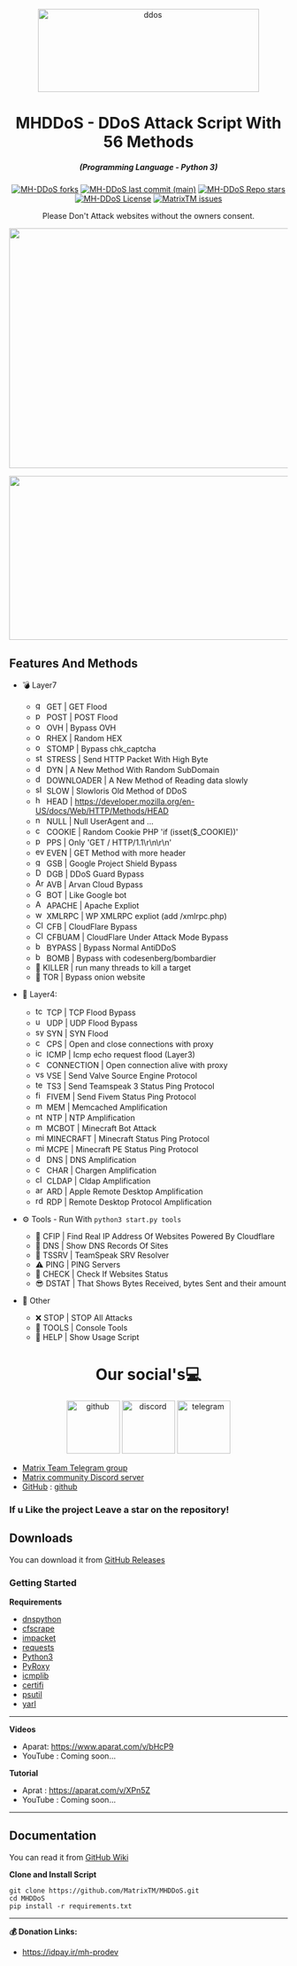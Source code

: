 <p align="center"><img src="https://cdn.discordapp.com/attachments/938175699326484490/948263435412598864/unknown_2.png" width="400px" height="150px" alt="ddos"></p>

<h1 align="center">MHDDoS - DDoS Attack Script With 56 Methods</h1>
<em><h5 align="center">(Programming Language - Python 3)</h5></em>

<p align="center">
<a href="#"><img alt="MH-DDoS forks" src="https://img.shields.io/github/forks/MatrixTM/MHDDoS?style=for-the-badge"></a>
<a href="#"><img alt="MH-DDoS last commit (main)" src="https://img.shields.io/github/last-commit/MatrixTM/MHDDoS/main?color=green&style=for-the-badge"></a>
<a href="#"><img alt="MH-DDoS Repo stars" src="https://img.shields.io/github/stars/MatrixTM/MHDDoS?style=for-the-badge&color=yellow"></a>
<a href="#"><img alt="MH-DDoS License" src="https://img.shields.io/github/license/MatrixTM/MHDDoS?color=orange&style=for-the-badge"></a>
<a href="https://github.com/MatrixTM/MHDDoS/issues"><img alt="MatrixTM issues" src="https://img.shields.io/github/issues/MatrixTM/MHDDoS?color=purple&style=for-the-badge"></a>
  
<p align="center">Please Don't Attack websites without the owners consent.</p>

<p align="center"><img src="https://i.imgur.com/aNrHJcA.png" width="1078" height="433" alt="POWER"></p>
<p align="center"><img src="https://i.imgur.com/4Q7v2wn.png" width="1078" height="296" alt="SCRIPT"></p>

## Features And Methods

 * 💣 Layer7

   * <img src="https://img.icons8.com/cotton/344/domain.png" width="16" height="16" alt="get"> GET | GET Flood
   * <img src="https://cdn0.iconfinder.com/data/icons/database-storage-5/60/server__database__fire__burn__safety-512.png" width="16" height="16" alt="post"> POST | POST Flood
   * <img src="https://upload.wikimedia.org/wikipedia/en/thumb/f/f9/OVH_Logo.svg/1200px-OVH_Logo.svg.png" width="16" height="16" alt="ovh"> OVH | Bypass OVH
   * <img src="https://cdn-icons-png.flaticon.com/512/1691/1691948.png" width="16" height="16" alt="ovh"> RHEX | Random HEX
   * <img src="https://cdn-icons-png.flaticon.com/512/4337/4337972.png" width="16" height="16" alt="ovh"> STOMP | Bypass chk_captcha
   * <img src="https://cdn.iconscout.com/icon/premium/png-256-thumb/cyber-bullying-2557797-2152371.png" width="16" height="16" alt="stress"> STRESS | Send HTTP Packet With High Byte 
   * <img src="https://pbs.twimg.com/profile_images/1351562987224641544/IKb4q_yd_400x400.jpg" width="16" height="16" alt="dyn"> DYN | A New Method With Random SubDomain
   * <img src="https://cdn-icons-png.flaticon.com/512/6991/6991643.png" width="16" height="16" alt="downloader"> DOWNLOADER | A New Method of Reading data slowly
   * <img src="https://cdn2.iconfinder.com/data/icons/poison-and-venom-fill/160/loris2-512.png" width="16" height="16" alt="slow"> SLOW | Slowloris Old Method of DDoS
   * <img src="https://lyrahosting.com/wp-content/uploads/2020/06/ddos-how-work-icon.png" width="16" height="16" alt="head"> HEAD | https://developer.mozilla.org/en-US/docs/Web/HTTP/Methods/HEAD
   * <img src="https://img.icons8.com/plasticine/2x/null-symbol.png" width="16" height="16" alt="null"> NULL | Null UserAgent and ...
   * <img src="https://i.pinimg.com/originals/03/2e/7d/032e7d0755cd511c753bcb6035d44f68.png" width="16" height="16" alt="cookie"> COOKIE | Random Cookie PHP 'if (isset($_COOKIE))'
   * <img src="https://cdn0.iconfinder.com/data/icons/dicticons-files-folders/32/office_pps-512.png" width="16" height="16" alt="pps"> PPS |  Only 'GET / HTTP/1.1\r\n\r\n'
   * <img src="https://cdn3.iconfinder.com/data/icons/internet-security-14/48/DDoS_website_webpage_bomb_virus_protection-512.png" width="16" height="16" alt="even"> EVEN | GET Method with more header
   * <img src="https://projectshield.withgoogle.com/static/icons/favicon.ico" width="16" height="16" alt="googleshield"> GSB | Google Project Shield Bypass
   * <img src="https://seeklogo.com/images/D/ddos-guard-logo-CFEFCA409C-seeklogo.com.png" width="16" height="16" alt="DDoSGuard"> DGB | DDoS Guard Bypass
   * <img src="https://i.imgur.com/bGL8qfw.png" width="16" height="16" alt="ArvanCloud"> AVB | Arvan Cloud Bypass
   * <img src="https://upload.wikimedia.org/wikipedia/commons/thumb/5/53/Google_%22G%22_Logo.svg/1024px-Google_%22G%22_Logo.svg.png" width="16" height="16" alt="Google bot"> BOT | Like Google bot
   * <img src="https://upload.wikimedia.org/wikipedia/commons/thumb/a/a8/Apache_HTTP_Server_Logo_%282016%29.svg/1000px-Apache_HTTP_Server_Logo_%282016%29.svg.png" width="16" height="16" alt="Apache Webserver"> APACHE | Apache Expliot
   * <img src="https://icon-library.com/images/icon-for-wordpress/icon-for-wordpress-16.jpg" width="16" height="16" alt="wordpress expliot"> XMLRPC | WP XMLRPC expliot (add /xmlrpc.php)
   * <img src="https://techcrunch.com/wp-content/uploads/2019/06/J2LlHqT3qJl0bG9Alpgc-1-730x438.png?w=730" width="16" height="16" alt="CloudFlare"> CFB | CloudFlare Bypass
   * <img src="https://techcrunch.com/wp-content/uploads/2019/06/J2LlHqT3qJl0bG9Alpgc-1-730x438.png?w=730" width="16" height="16" alt="CloudFlare UnderAttack Mode"> CFBUAM | CloudFlare Under Attack Mode Bypass
   * <img src="http://iclouddnsbypass.com/wp-content/uploads/2015/02/iCloudDNSBypassServer.ico" width="16" height="16" alt="bypass"> BYPASS |  Bypass Normal AntiDDoS
   * <img src="https://cdn-icons-png.flaticon.com/512/905/905568.png" width="16" height="16" alt="bypass"> BOMB |  Bypass with codesenberg/bombardier
   * 🔪 KILLER | run many threads to kill a target
   * 🧅 TOR | Bypass onion website


* 🧨 Layer4: 
  * <img src="https://raw.githubusercontent.com/kgretzky/pwndrop/master/media/pwndrop-logo-512.png" width="16" height="16" alt="tcp"> TCP | TCP Flood Bypass
  * <img src="https://styles.redditmedia.com/t5_2rxmiq/styles/profileIcon_snoob94cdb09-c26c-4c24-bd0c-66238623cc22-headshot.png" width="16" height="16" alt="udp"> UDP | UDP Flood Bypass
  * <img src="https://cdn-icons-png.flaticon.com/512/1918/1918576.png" width="16" height="16" alt="syn"> SYN | SYN Flood
  * <img src="https://cdn-icons-png.flaticon.com/512/1017/1017466.png" width="16" height="16" alt="cps"> CPS | Open and close connections with proxy
  * <img src="https://icon-library.com/images/icon-ping/icon-ping-28.jpg" width="16" height="16" alt="icmp"> ICMP | Icmp echo request flood (Layer3)
  * <img src="https://s6.uupload.ir/files/1059643_g8hp.png" width="16" height="16" alt="connection"> CONNECTION | Open connection alive with proxy
  * <img src="https://ia803109.us.archive.org/27/items/source-engine-video-projects/source-engine-video-projects_itemimage.png" width="16" height="16" alt="vse"> VSE | Send Valve Source Engine Protocol
  * <img src="https://mycrackfree.com/wp-content/uploads/2018/08/TeamSpeak-Server-9.png" width="16" height="16" alt="teamspeak 3"> TS3 | Send Teamspeak 3 Status Ping Protocol
  * <img src="https://cdn2.downdetector.com/static/uploads/logo/75ef9fcabc1abea8fce0ebd0236a4132710fcb2e.png" width="16" height="16" alt="fivem"> FIVEM | Send Fivem Status Ping Protocol
  * <img src="https://cdn.iconscout.com/icon/free/png-512/redis-4-1175103.png" width="16" height="16" alt="mem"> MEM | Memcached Amplification
  * <img src="https://lyrahosting.com/wp-content/uploads/2020/06/ddos-attack-icon.png" width="16" height="16" alt="ntp"> NTP | NTP Amplification
  * <img src="https://cdn-icons-png.flaticon.com/512/4712/4712139.png" width="16" height="16" alt="mcbot"> MCBOT | Minecraft Bot Attack
  * <img src="https://cdn.icon-icons.com/icons2/2699/PNG/512/minecraft_logo_icon_168974.png" width="16" height="16" alt="minecraft"> MINECRAFT | Minecraft Status Ping Protocol
  * <img src="https://gam3r.ir/wp-content/uploads/2018/11/512dVKB22QL.png" width="16" height="16" alt="minecraft pe"> MCPE | Minecraft PE Status Ping Protocol
  * <img src="https://cdn-icons-png.flaticon.com/512/2653/2653461.png" width="16" height="16" alt="dns"> DNS | DNS Amplification
  * <img src="https://lyrahosting.com/wp-content/uploads/2020/06/ddos-attack-icon.png" width="16" height="16" alt="chargen"> CHAR | Chargen Amplification
  * <img src="https://encrypted-tbn0.gstatic.com/images?q=tbn:ANd9GcRct5OvjSCpUftyRMm3evgdPOa-f8LbwJFO-A&usqp=CAU" width="16" height="16" alt="cldap"> CLDAP | Cldap Amplification
  * <img src="https://help.apple.com/assets/6171BD2C588E52621824409D/6171BD2D588E5262182440A4/en_US/8b631353e070420f47530bf95f1a7fae.png" width="16" height="16" alt="ard"> ARD | Apple Remote Desktop Amplification
  * <img src="https://www.tenforums.com/geek/gars/images/2/types/thumb__emote__esktop__onnection.png" width="16" height="16" alt="rdp"> RDP |  Remote Desktop Protocol Amplification

* ⚙️ Tools - Run With 
`
python3 start.py tools
`
  * 🌟 CFIP | Find Real IP Address Of Websites Powered By Cloudflare
  * 🔪 DNS | Show DNS Records Of Sites
  * 📍  TSSRV | TeamSpeak SRV Resolver
  * ⚠  PING | PING Servers
  * 📌 CHECK | Check If Websites Status
  * 😎 DSTAT | That Shows Bytes Received, bytes Sent and their amount

* 🎩 Other
  * ❌ STOP | STOP All Attacks
  * 🌠 TOOLS | Console Tools
  * 👑 HELP | Show Usage Script


<h1 align="center">
Our social's💻
</h2> 

<div align="center">
   <img src="https://icon-library.com/images/github-icon-vector/github-icon-vector-27.jpg" width="96" height="96" alt="github" />
   <img src="https://brandlogos.net/wp-content/uploads/2021/11/discord-logo.png"  width="96" height="96" alt="discord" />
   <img src="https://upload.wikimedia.org/wikipedia/commons/thumb/8/82/Telegram_logo.svg/2048px-Telegram_logo.svg.png" width="96" height="96" alt="telegram" />
</div>

 * [Matrix Team Telegram group](https://t.me/DD0SChat)
 * [Matrix community Discord server](https://discord.gg/Rws8VAsnXw)
 * [GitHub] : [github]
### If u Like the project Leave a star on the repository!

## Downloads

You can download it from [GitHub Releases](https://github.com/MatrixTM/MHDDoS/releases)

### Getting Started

**Requirements**

* [dnspython](https://github.com/rthalley/dnspython)
* [cfscrape](https://github.com/Anorov/cloudflare-scrape)
* [impacket](https://github.com/SecureAuthCorp/impacket)
* [requests](https://github.com/psf/requests)
* [Python3][python3]
* [PyRoxy](https://github.com/MatrixTM/PyRoxy)
* [icmplib](https://github.com/ValentinBELYN/icmplib)
* [certifi](https://github.com/certifi/python-certifi)
* [psutil](https://github.com/giampaolo/psutil)
* [yarl](https://github.com/aio-libs/yarl)
---

**Videos**

* Aparat: https://www.aparat.com/v/bHcP9
* YouTube : Coming soon...

**Tutorial**

* Aprat : https://aparat.com/v/XPn5Z
* YouTube : Coming soon...
---

## Documentation

You can read it from [GitHub Wiki](https://github.com/MatrixTM/MHDDoS/wiki)

**Clone and Install Script**

```shell script
git clone https://github.com/MatrixTM/MHDDoS.git
cd MHDDoS
pip install -r requirements.txt
```

[python3]: https://python.org 'Python3'
[github]: https://github.com/MatrixTM/MHDDoS/issues 'GitHub'

---

**💰 Donation Links:**
* https://idpay.ir/mh-prodev

